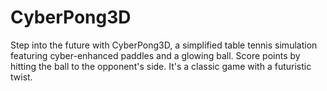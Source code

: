# CyberPong3D
Step into the future with CyberPong3D, a simplified table tennis simulation featuring cyber-enhanced paddles and a glowing ball. Score points by hitting the ball to the opponent's side. It's a classic game with a futuristic twist.
